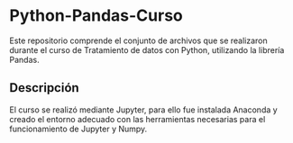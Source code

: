 # Python-Pandas-Curso
Este repositorio comprende el conjunto de archivos que se realizaron durante el curso de Tratamiento de datos con Python, utilizando la librería Pandas.

## Descripción
El curso se realizó mediante Jupyter, para ello fue instalada Anaconda y creado el entorno adecuado con las herramientas necesarias para el funcionamiento de Jupyter y Numpy.
